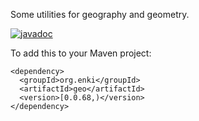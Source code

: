 Some utilities for geography and geometry.

[![javadoc](https://javadoc.io/badge2/org.enki/geo/javadoc.svg)](https://javadoc.io/doc/org.enki/geo)

To add this to your Maven project:
```
<dependency>
  <groupId>org.enki</groupId>
  <artifactId>geo</artifactId>
  <version>[0.0.68,)</version>
</dependency>
```
